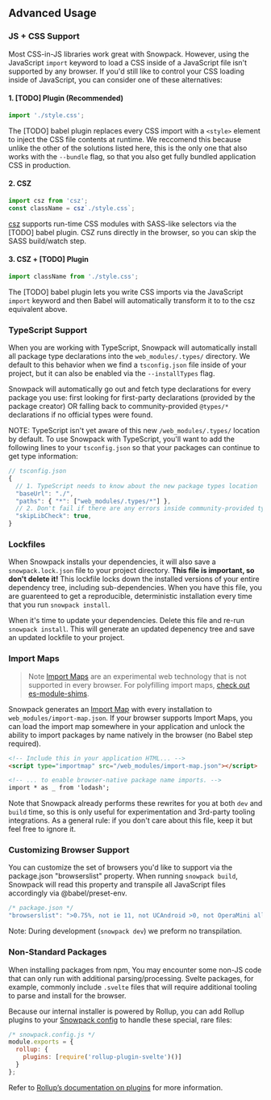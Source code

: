 ## Advanced Usage

### JS + CSS Support

Most CSS-in-JS libraries work great with Snowpack. However, using the JavaScript `import` keyword to load a CSS inside of a JavaScript file isn't supported by any browser. If you'd still like to control your CSS loading inside of JavaScript, you can consider one of these alternatives:

#### 1. [TODO] Plugin (Recommended)

``` js
import './style.css';
```

The [TODO] babel plugin replaces every CSS import with a `<style>` element to inject the CSS file contents at runtime. We reccomend this because unlike the other of the solutions listed here, this is the only one that also works with the `--bundle` flag, so that you also get fully bundled application CSS in production.

#### 2. CSZ

``` js
import csz from 'csz';
const className = csz`./style.css`;
```

[csz](https://github.com/lukejacksonn/csz) supports run-time CSS modules with SASS-like selectors via the [TODO] babel plugin. CSZ runs directly in the browser, so you can skip the SASS build/watch step.

#### 3. CSZ + [TODO] Plugin

``` js
import className from './style.css';
```
The [TODO] babel plugin lets you write CSS imports via the JavaScript `import` keyword and then Babel will automatically transform it to to the csz equivalent above.


### TypeScript Support

When you are working with TypeScript, Snowpack will automatically install all package type declarations into the `web_modules/.types/` directory. We default to this behavior when we find a `tsconfig.json` file inside of your project, but it can also be enabled via the `--installTypes` flag.

Snowpack will automatically go out and fetch type declarations for every package you use: first looking for first-party declarations (provided by the package creator) OR falling back to community-provided `@types/*` declarations if no official types were found.

NOTE: TypeScript isn't yet aware of this new `/web_modules/.types/` location by default. To use Snowpack with TypeScript, you'll want to add the following lines to your `tsconfig.json` so that your packages can continue to get type information:

```js
// tsconfig.json
{
  // 1. TypeScript needs to know about the new package types location
  "baseUrl": "./",
  "paths": { "*": ["web_modules/.types/*"] },
  // 2. Don't fail if there are any errors inside community-provided type packages.
  "skipLibCheck": true,
}
```

### Lockfiles

When Snowpack installs your dependencies, it will also save a `snowpack.lock.json` file to your project directory. **This file is important, so don't delete it!** This lockfile locks down the installed versions of your entire dependency tree, including sub-dependencies. When you have this file, you are guarenteed to get a reproducible, deterministic installation every time that you run `snowpack install`.

When it's time to update your dependencies. Delete this file and re-run `snowpack install`. This will generate an updated depenency tree and save an updated lockfile to your project.


### Import Maps

> Note [Import Maps](https://github.com/WICG/import-maps) are an experimental web technology that is not supported in every browser. For polyfilling import maps, [check out es-module-shims](https://github.com/guybedford/es-module-shims#import-maps).

Snowpack generates an [Import Map](https://github.com/WICG/import-maps) with every installation to `web_modules/import-map.json`. If your browser supports Import Maps, you can load the import map somewhere in your application and unlock the ability to import packages by name natively in the browser (no Babel step required).

``` markdown
<!-- Include this in your application HTML... -->
<script type="importmap" src="/web_modules/import-map.json"></script>

<!-- ... to enable browser-native package name imports. -->
import * as _ from 'lodash';
```

Note that Snowpack already performs these rewrites for you at both `dev` and `build` time, so this is only useful for experimentation and 3rd-party tooling integrations. As a general rule: if you don't care about this file, keep it but feel free to ignore it.


### Customizing Browser Support

You can customize the set of browsers you'd like to support via the package.json "browserslist" property. When running `snowpack build`, Snowpack will read this property and transpile all JavaScript files accordingly via @babel/preset-env.

```js
/* package.json */
"browserslist": ">0.75%, not ie 11, not UCAndroid >0, not OperaMini all",
```

Note: During development (`snowpack dev`) we preform no transpilation.



### Non-Standard Packages

When installing packages from npm, You may encounter some non-JS code that can only run with additional parsing/processing. Svelte packages, for example, commonly include `.svelte` files that will require additional tooling to parse and install for the browser.

Because our internal installer is powered by Rollup, you can add Rollup plugins to your [Snowpack config](#configuration-options) to handle these special, rare files:

```js
/* snowpack.config.js */
module.exports = {
  rollup: {
    plugins: [require('rollup-plugin-svelte')()]
  }
};
```

Refer to [Rollup’s documentation on plugins](https://rollupjs.org/guide/en/#using-plugins) for more information.
